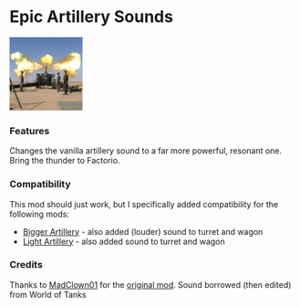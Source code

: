 # Epic Artillery Sounds
<img src="https://raw.githubusercontent.com/Wyrrrd/EpicArtillerySounds/master/thumbnail.png" width="128" height="128">

### Features
Changes the vanilla artillery sound to a far more powerful, resonant one. Bring the thunder to Factorio.

### Compatibility
This mod should just work, but I specifically added compatibility for the following mods:

+ [Bigger Artillery](https://mods.factorio.com/mod/bigger-artillery) - also added (louder) sound to turret and wagon
+ [Light Artillery](https://mods.factorio.com/mod/lightArtillery) - also added sound to turret and wagon

### Credits
Thanks to [MadClown01](https://mods.factorio.com/user/MadClown01) for the [original mod](https://mods.factorio.com/mod/Epic-Artillery-Sounds).
Sound borrowed (then edited) from World of Tanks
